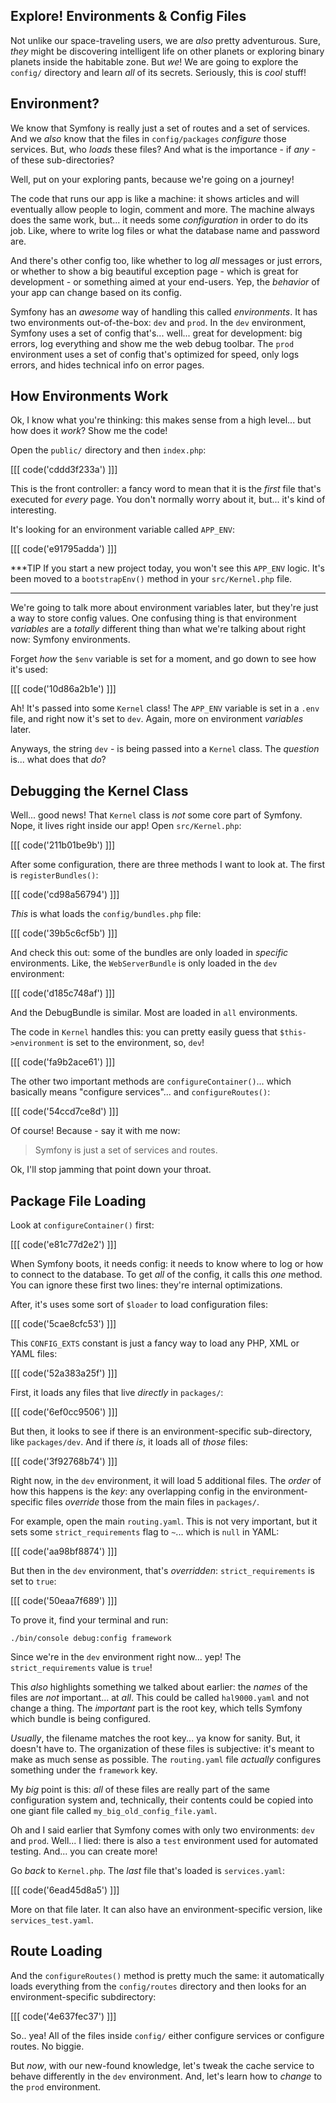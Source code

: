 ## Explore! Environments & Config Files

Not unlike our space-traveling users, we are *also* pretty adventurous. Sure, *they*
might be discovering intelligent life on other planets or exploring binary planets
inside the habitable zone. But *we*! We are going to explore the `config/` directory
and learn *all* of its secrets. Seriously, this is *cool* stuff!

## Environment?

We know that Symfony is really just a set of routes and a set of services. And we
*also* know that the files in `config/packages` *configure* those services. But,
who *loads* these files? And what is the importance - if *any* - of these
sub-directories?

Well, put on your exploring pants, because we're going on a journey!

The code that runs our app is like a machine: it shows articles and will eventually
allow people to login, comment and more. The machine always does the same work, but...
it needs some *configuration* in order to do its job. Like, where to write log files
or what the database name and password are.

And there's other config too, like whether to log *all* messages or just errors,
or whether to show a big beautiful exception page - which is great for development -
or something aimed at your end-users. Yep, the *behavior* of your app can change
based on its config.

Symfony has an *awesome* way of handling this called *environments*. It has two
environments out-of-the-box: `dev` and `prod`. In the `dev` environment, Symfony
uses a set of config that's... well... great for development: big errors, log everything
and show me the web debug toolbar. The `prod` environment uses a set of config that's
optimized for speed, only logs errors, and hides technical info on error pages.

## How Environments Work

Ok, I know what you're thinking: this makes sense from a high level... but how does
it *work*? Show me the code! 

Open the `public/` directory and then `index.php`:

[[[ code('cddd3f233a') ]]]

This is the front controller: a fancy word to mean that it is the *first*
file that's executed for *every* page. You don't normally worry about it,
but... it's kind of interesting.

It's looking for an environment variable called `APP_ENV`:

[[[ code('e91795adda') ]]]

***TIP
If you start a new project today, you won't see this `APP_ENV` logic. It's
been moved to a `bootstrapEnv()` method in your `src/Kernel.php` file.
***

We're going to talk more about environment variables later, but they're just a way
to store config values. One confusing thing is that environment *variables* are
a *totally* different thing than what we're talking about right now: Symfony environments.

Forget *how* the `$env` variable is set for a moment, and go down to see how it's used:

[[[ code('10d86a2b1e') ]]]

Ah! It's passed into some `Kernel` class! The `APP_ENV` variable is set in
a `.env` file, and right now it's set to `dev`. Again, more on environment *variables*
later.

Anyways, the string `dev` - is being passed into a `Kernel` class. The *question*
is... what does that *do*?

## Debugging the Kernel Class

Well... good news! That `Kernel` class is *not* some core part of Symfony. Nope,
it lives right inside our app! Open `src/Kernel.php`:

[[[ code('211b01be9b') ]]]

After some configuration, there are three methods I want to look at. The first is
`registerBundles()`:

[[[ code('cd98a56794') ]]]

*This* is what loads the `config/bundles.php` file:

[[[ code('39b5c6cf5b') ]]]

And check this out: some of the bundles are only loaded in *specific* environments.
Like, the `WebServerBundle` is only loaded in the `dev` environment:

[[[ code('d185c748af') ]]]

And the DebugBundle is similar. Most are loaded in `all` environments.

The code in `Kernel` handles this: you can pretty easily guess that
`$this->environment` is set to the environment, so, `dev`!

[[[ code('fa9b2ace61') ]]]

The other two important methods are `configureContainer()`... which basically means
"configure services"... and `configureRoutes()`:

[[[ code('54ccd7ce8d') ]]]

Of course! Because - say it with me now:

> Symfony is just a set of services and routes.

Ok, I'll stop jamming that point down your throat.

## Package File Loading

Look at `configureContainer()` first:

[[[ code('e81c77d2e2') ]]]

When Symfony boots, it needs config: it needs to know where to log or how to connect
to the database. To get *all* of the config, it calls this *one* method. You can ignore
these first two lines: they're internal optimizations.

After, it's uses some sort of `$loader` to load configuration files:

[[[ code('5cae8cfc53') ]]]

This `CONFIG_EXTS` constant is just a fancy way to load any PHP, XML or YAML files:

[[[ code('52a383a25f') ]]]

First, it loads any files that live *directly* in `packages/`:

[[[ code('6ef0cc9506') ]]]

But then, it looks to see if there is an environment-specific sub-directory,
like `packages/dev`. And if there *is*, it loads all of *those* files:

[[[ code('3f92768b74') ]]]

Right now, in the `dev` environment, it will load 5 additional files. The *order*
of how this happens is the *key*: any overlapping config in the environment-specific
files *override* those from the main files in `packages/`.

For example, open the main `routing.yaml`. This is not very important, but it sets
some `strict_requirements` flag to `~`... which is `null` in YAML:

[[[ code('aa98bf8874') ]]]

But then in the `dev` environment, that's *overridden*: `strict_requirements` is set
to `true`:

[[[ code('50eaa7f689') ]]]

To prove it, find your terminal and run:

```terminal
./bin/console debug:config framework
```

Since we're in the `dev` environment right now... yep! The `strict_requirements`
value is `true`!

This *also* highlights something we talked about earlier: the *names* of the files
are *not* important... at *all*. This could be called `hal9000.yaml` and not change
a thing. The *important* part is the root key, which tells Symfony which bundle
is being configured.

*Usually*, the filename matches the root key... ya know for sanity. But, it doesn't
have to. The organization of these files is subjective: it's meant to make as much
sense as possible. The `routing.yaml` file *actually* configures something under
the `framework` key.

My *big* point is this: *all* of these files are really part of the same configuration
system and, technically, their contents could be copied into one giant file called
`my_big_old_config_file.yaml`.

Oh and I said earlier that Symfony comes with only two environments: `dev` and
`prod`. Well... I lied: there is also a `test` environment used for automated testing.
And... you can create more!

Go *back* to `Kernel.php`. The *last* file that's loaded is `services.yaml`:

[[[ code('6ead45d8a5') ]]]

More on that file later. It can also have an environment-specific version, like
`services_test.yaml`.

## Route Loading

And the `configureRoutes()` method is pretty much the same: it automatically loads
everything from the `config/routes` directory and then looks for an
environment-specific subdirectory:

[[[ code('4e637fec37') ]]]

So.. yea! All of the files inside `config/` either configure services or configure
routes. No biggie.

But *now*, with our new-found knowledge, let's tweak the cache service to behave
differently in the `dev` environment. And, let's learn how to *change* to the
`prod` environment.
